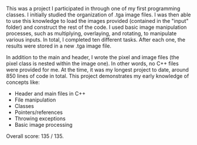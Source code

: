 This was a project I participated in through one of my first programming classes. I initially studied the 
organization of .tga image files. I was then able to use this knowledge to load the images provided (contained in the "input"
folder) and construct the rest of the code. I used basic image manipulation processes, such as multiplying, overlaying, and rotating,
to manipulate various inputs. In total, I completed ten different tasks. After each one, the results were stored in a new .tga image file.

In addition to the main and header, I wrote the pixel and image files (the pixel class is nested within the image one). In other
words, no C++ files were provided for me. At the time, it was my longest project to date, around 850 lines of code in total. This project 
demonstrates my early knowledge of concepts like:

 - Header and main files in C++
 - File manipulation
 - Classes
 - Pointers/references
 - Throwing exceptions
 - Basic image processing

Overall score: 135 / 135.
